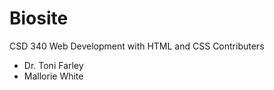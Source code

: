 # Biosite
CSD 340 Web Development with HTML and CSS
Contributers
- Dr. Toni Farley
- Mallorie White
